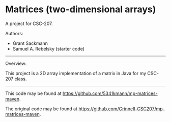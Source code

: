 # Matrices (two-dimensional arrays)

A project for CSC-207.

Authors:

* Grant Sackmann
* Samuel A. Rebelsky (starter code)

---

Overview:

This project is a 2D array implementation of a matrix in Java for my CSC-207 class.

---


This code may be found at <https://github.com/5341kmann/mp-matrices-maven>. 

The original code may be found at <https://github.com/Grinnell-CSC207/mp-matrices-maven>.
